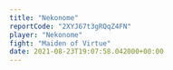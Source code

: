 ```yaml
---
title: "Nekonome"
reportCode: "2XYJ67t3gRQqZ4FN"
player: "Nekonome"
fight: "Maiden of Virtue"
date: 2021-08-23T19:07:58.042000+00:00
---
```

